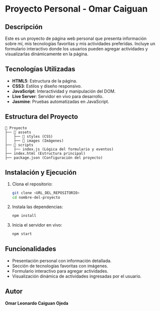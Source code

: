 # Proyecto Personal - Omar Caiguan

## Descripción
Este es un proyecto de página web personal que presenta información sobre mí, mis tecnologías favoritas y mis actividades preferidas. Incluye un formulario interactivo donde los usuarios pueden agregar actividades y visualizarlas dinámicamente en la página.

## Tecnologías Utilizadas
- **HTML5**: Estructura de la página.
- **CSS3**: Estilos y diseño responsivo.
- **JavaScript**: Interactividad y manipulación del DOM.
- **Live Server**: Servidor en vivo para desarrollo.
- **Jasmine**: Pruebas automatizadas en JavaScript.

## Estructura del Proyecto
```
📂 Proyecto
├── 📂 assets
│   ├── 📂 styles (CSS)
│   ├── 📂 images (Imágenes)
├── 📂 scripts
│   ├── index.js (Lógica del formulario y eventos)
├── index.html (Estructura principal)
├── package.json (Configuración del proyecto)
```

## Instalación y Ejecución
1. Clona el repositorio:
   ```sh
   git clone <URL_DEL_REPOSITORIO>
   cd nombre-del-proyecto
   ```
2. Instala las dependencias:
   ```sh
   npm install
   ```
3. Inicia el servidor en vivo:
   ```sh
   npm start
   ```

## Funcionalidades
- Presentación personal con información detallada.
- Sección de tecnologías favoritas con imágenes.
- Formulario interactivo para agregar actividades.
- Visualización dinámica de actividades ingresadas por el usuario.

## Autor
**Omar Leonardo Caiguan Ojeda**